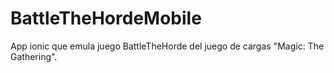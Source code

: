 # BattleTheHordeMobile
App ionic que emula juego BattleTheHorde del juego de cargas "Magic: The Gathering".
